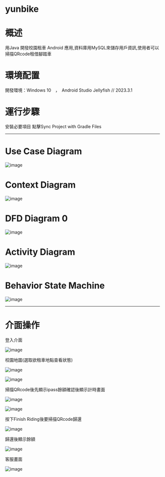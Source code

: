 # yunbike

# 概述
 用Java 開發校園租車 Android 應用,資料庫用MySQL來儲存用戶資訊,使用者可以掃描QRcode租借腳踏車

# 環境配置

開發環境：Windows 10　，　Android Studio Jellyfish // 2023.3.1

# 運行步驟

安裝必要項目
點擊Sync Project with Gradle Files

*****

# Use Case Diagram

![image](https://github.com/user-attachments/assets/f3b9f7af-9436-4683-8719-d9653e82c1fb)

# Context Diagram 

![image](https://github.com/user-attachments/assets/5b68d47c-e4c8-4c3b-893a-7cdc532d3587)

# DFD Diagram 0 

![image](https://github.com/user-attachments/assets/77da545a-7229-4f48-969f-c755b693d5d6)

# Activity Diagram 

![image](https://github.com/user-attachments/assets/4f7fd423-b90e-4c72-9828-554e4b11dbf9)

# Behavior State Machine 

![image](https://github.com/user-attachments/assets/31d9e532-d13d-457d-a14e-1974e35f44c7)



*****

# 介面操作 

登入介面

![image](https://github.com/user-attachments/assets/17626bab-89ef-4d94-ada1-5111d633d575)


校園地圖(選取欲租車地點查看狀態)

![image](https://github.com/user-attachments/assets/724a9aa7-5cf3-49b8-9a72-2d4ecffc1cd7)


![image](https://github.com/user-attachments/assets/c5af7a53-961d-4517-bcb7-85686b3833aa)

掃描QRcode後先顯示ipass餘額確認後顯示計時畫面

![image](https://github.com/user-attachments/assets/02e6ca3a-fe53-4141-b57a-b258b40862c1)


![image](https://github.com/user-attachments/assets/7b69702a-ef23-4f44-8136-0dd76b38ecf5)

按下Finish Riding後要掃描QRcode歸還

![image](https://github.com/user-attachments/assets/08b4501e-8f90-4362-8fc1-b3f65a68a666)

歸還後顯示餘額

![image](https://github.com/user-attachments/assets/8b88a361-04ad-48d7-a8b9-831cd5a017f8)

客服畫面

![image](https://github.com/user-attachments/assets/5cbab8eb-2e9e-4a3f-8399-97c22b85a61a)



